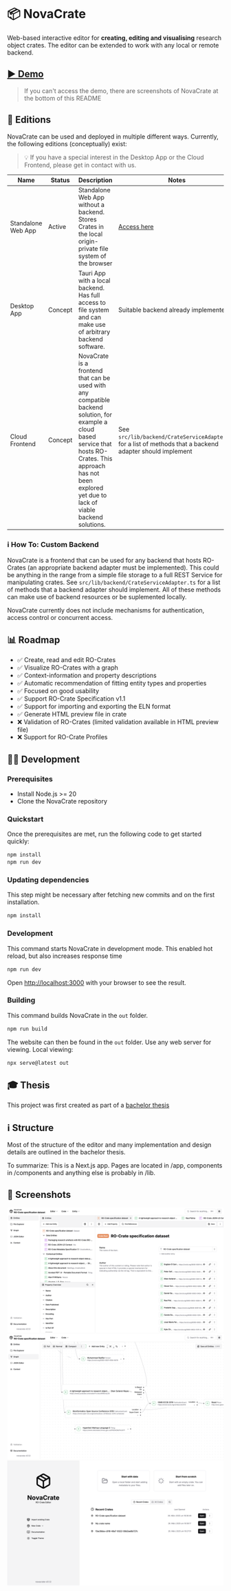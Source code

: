 # 📦 NovaCrate

Web-based interactive editor for **creating, editing and visualising** research object crates. The editor can be extended to work with any local or
remote backend.

## [▶️ Demo](https://kit-data-manager.github.io/NovaCrate/)

> If you can't access the demo, there are screenshots of NovaCrate at the bottom of this README

## 🎨 Editions

NovaCrate can be used and deployed in multiple different ways. Currently, the following editions (conceptually) exist:

> 💡 If you have a special interest in the Desktop App or the Cloud Frontend, please get in contact with us.

| Name               | Status  | Description                                                                                                                                                                                                             | Notes                                                                                                      |
|--------------------|---------|-------------------------------------------------------------------------------------------------------------------------------------------------------------------------------------------------------------------------|------------------------------------------------------------------------------------------------------------|
| Standalone Web App | Active  | Standalone Web App without a backend. Stores Crates in the local origin-private file system of the browser                                                                                                              | [Access here](https://kit-data-manager.github.io/NovaCrate/)                                               |
| Desktop App        | Concept | Tauri App with a local backend. Has full access to file system and can make use of arbitrary backend software.                                                                                                          | Suitable backend already implemented.                                                                      |
| Cloud Frontend     | Concept | NovaCrate is a frontend that can be used with any compatible backend solution, for example a cloud based service that hosts RO-Crates. This approach has not been explored yet due to lack of viable backend solutions. | See `src/lib/backend/CrateServiceAdapter.ts` for a list of methods that a backend adapter should implement |

### ℹ️ How To: Custom Backend

NovaCrate is a frontend that can be used for any backend that hosts RO-Crates (an appropriate backend adapter must be implemented). This could be anything in the range from a simple file storage to a full REST Service for manipulating crates.
See `src/lib/backend/CrateServiceAdapter.ts` for a list of methods that a backend adapter should implement. All of these methods can make use of backend resources or be suplemented locally.

NovaCrate currently does not include mechanisms for authentication, access control or concurrent access.

## 📊 Roadmap

- ✅ Create, read and edit RO-Crates
- ✅ Visualize RO-Crates with a graph
- ✅ Context-information and property descriptions
- ✅ Automatic recommendation of fitting entity types and properties
- ✅ Focused on good usability
- ✅ Support RO-Crate Specification v1.1
- ✅ Support for importing and exporting the ELN format
- ✅ Generate HTML preview file in crate
- ❌ Validation of RO-Crates (limited validation available in HTML preview file)
- ❌ Support for RO-Crate Profiles

## 👨‍💻 Development

### Prerequisites

- Install Node.js >= 20
- Clone the NovaCrate repository

### Quickstart

Once the prerequisites are met, run the following code to get started quickly:

```bash
npm install
npm run dev
```

### Updating dependencies

This step might be necessary after fetching new commits and on the first installation.

```bash
npm install
```


### Development

This command starts NovaCrate in development mode. This enabled hot reload, but also increases response time

```bash
npm run dev
```

Open [http://localhost:3000](http://localhost:3000) with your browser to see the result.

### Building

This command builds NovaCrate in the `out` folder.

```bash
npm run build
```

The website can then be found in the `out` folder. Use any web server for viewing. Local viewing:

```bash
npx serve@latest out
```

## 🎓 Thesis

This project was first created as part of a [bachelor thesis](https://doi.org/10.5445/IR/1000178790)

## ℹ️ Structure

Most of the structure of the editor and many implementation and design details are outlined in the bachelor thesis.

To summarize: This is a Next.js app. Pages are located in /app, components in /components and anything else is probably in /lib.

## 📸 Screenshots

![](docs/teaser.png)
![](docs/teaser2.png)
![](docs/teaser3.png)
